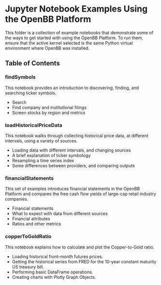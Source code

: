 # Jupyter Notebook Examples Using the OpenBB Platform

This folder is a collection of example notebooks that demonstrate some of the ways to get started with using the OpenBB Platform.  To run them, ensure that the active kernel selected is the same Python virtual environment where OpenBB was installed.

## Table of Contents

### findSymbols

This notebook provides an introduction to discovering, finding, and searching ticker symbols.

- Search
- Find company and institutional filings
- Screen stocks by region and metrics

### loadHistoricalPriceData

This notebook walks through collecting historical price data, at different intervals, using a variety of sources.

- Loading data with different intervals, and changing sources
- A brief explanation of ticker symbology
- Resampling a time series index
- Some differences between providers, and comparing outputs

### financialStatements

This set of examples introduces financial statements in the OpenBB Platform and compares the free cash flow yields of large-cap retail industry companies.

- Financial statements
- What to expect with data from different sources
- Financial attributes
- Ratios and other metrics


### copperToGoldRatio

This notebook explains how to calculate and plot the Copper-to-Gold ratio.

- Loading historical front-month futures prices.
- Getting the historical series from FRED for the 10-year constant maturity US treasury bill.
- Performing basic DataFrame operations.
- Creating charts with Plotly Graph Objects.
